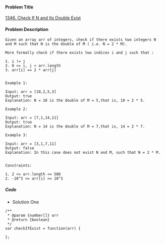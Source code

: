 #### Problem Title
[1346. Check If N and Its Double Exist](https://leetcode.com/problems/check-if-n-and-its-double-exist/)
#### Problem Description
```
Given an array arr of integers, check if there exists two integers N and M such that N is the double of M ( i.e. N = 2 * M).

More formally check if there exists two indices i and j such that :

1. i != j
2. 0 <= i, j < arr.length
3. arr[i] == 2 * arr[j]
 

Example 1:

Input: arr = [10,2,5,3]
Output: true
Explanation: N = 10 is the double of M = 5,that is, 10 = 2 * 5.

Example 2:

Input: arr = [7,1,14,11]
Output: true
Explanation: N = 14 is the double of M = 7,that is, 14 = 2 * 7.

Example 3:

Input: arr = [3,1,7,11]
Output: false
Explanation: In this case does not exist N and M, such that N = 2 * M.
 

Constraints:

1. 2 <= arr.length <= 500
2. -10^3 <= arr[i] <= 10^3

```

##### Code

- Solution One
```
/**
 * @param {number[]} arr
 * @return {boolean}
 */
var checkIfExist = function(arr) {
    
};
```
